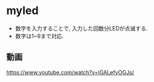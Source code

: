 # myled
+ 数字を入力することで, 入力した回数分LEDが点滅する.
+ 数字は1~9まで対応.

## 動画
https://www.youtube.com/watch?v=lGALefvOGJs/
